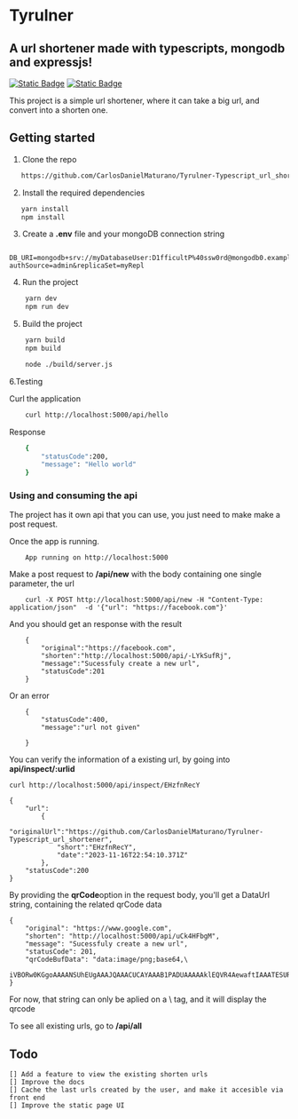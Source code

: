 # Tyrulner

## A url shortener made with typescripts, mongodb and expressjs!

[![Static Badge](https://img.shields.io/badge/License-MIT-green)](https://github.com/CarlosDanielMaturano/Tyrulner-Typescript_url_shortener/blob/main/LICENSE.txt)
[![Static Badge](https://img.shields.io/badge/yarn-1.22.19-blue)]()

This project is a simple url shortener, where it can take a big url, and convert into a shorten one.

## Getting started

1.  Clone the repo

```bash
   https://github.com/CarlosDanielMaturano/Tyrulner-Typescript_url_shortener
```

2. Install the required dependencies

```bash
   yarn install
   npm install
```

3. Create a <strong>.env</strong> file and your mongoDB connection string

```
    DB_URI=mongodb+srv://myDatabaseUser:D1fficultP%40ssw0rd@mongodb0.example.com/?authSource=admin&replicaSet=myRepl
```

4. Run the project

```bash
    yarn dev
    npm run dev
```

5. Build the project

```bash
    yarn build
    npm build

    node ./build/server.js
```

6.Testing

Curl the application

```bash
    curl http://localhost:5000/api/hello
```

Response

```bash
    {
        "statusCode":200,
        "message": "Hello world"
    }

```

### Using and consuming the api

<p>The project has it own api that you can use, you just need to make make a post request.</p>
<p>Once the app is running.</p>

        App running on http://localhost:5000

<p> Make a post request to <strong>/api/new</strong> with the body containing one single parameter, the url</p>

        curl -X POST http://localhost:5000/api/new -H "Content-Type: application/json"  -d '{"url": "https://facebook.com"}'

<p>And you should get an response with the result

        {
            "original":"https://facebook.com",
            "shorten":"http://localhost:5000/api/-LYkSufRj",
            "message":"Sucessfuly create a new url",
            "statusCode":201
        }

<p>Or an error</p>

        {
            "statusCode":400,
            "message":"url not given"

        }

<p>You can verify the information of a existing url, by going into <strong>api/inspect/:urlid</strong></p>

    curl http://localhost:5000/api/inspect/EHzfnRecY

    {
        "url":
            {
                "originalUrl":"https://github.com/CarlosDanielMaturano/Tyrulner-Typescript_url_shortener",
                "short":"EHzfnRecY",
                "date":"2023-11-16T22:54:10.371Z"
            },
        "statusCode":200
    }

<p>By providing the <strong>qrCode</strong>option in the request body, you'll get a DataUrl string, containing the related qrCode data</p>

    {
        "original": "https://www.google.com",
        "shorten": "http://localhost:5000/api/uCk4HFbgM",
        "message": "Sucessfuly create a new url",
        "statusCode": 201,
        "qrCodeBufData": "data:image/png;base64,\
        iVBORw0KGgoAAAANSUhEUgAAAJQAAACUCAYAAAB1PADUAAAAAklEQVR4AewaftIAAATESURBVO3BQY4cSRIEQbVA/f/..."
    }

<p>For now, that string can only be aplied on a \<img\> tag, and it will display the qrcode</p>

<p>To see all existing urls, go to <strong>/api/all</strong></p>

## Todo

    [] Add a feature to view the existing shorten urls
    [] Improve the docs
    [] Cache the last urls created by the user, and make it accesible via front end
    [] Improve the static page UI
